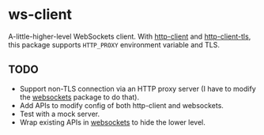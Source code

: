 # ws-client

A-little-higher-level WebSockets client.
With [http-client](https://hackage.haskell.org/package/http-client) and [http-client-tls](https://hackage.haskell.org/package/http-client-tls), this package supports `HTTP_PROXY` environment variable and TLS.

## TODO

- Support non-TLS connection via an HTTP proxy server (I have to modify the [websockets](https://hackage.haskell.org/package/websockets) package to do that).
- Add APIs to modify config of both http-client and websockets.
- Test with a mock server.
- Wrap existing APIs in [websockets](https://hackage.haskell.org/package/websockets) to hide the lower level.

<!-- Uncomment after uploading on Hackage.

## Example

An example program is here: [app/sample.hs](app/sample.hs).  
Build the executable by enabling  build-sample flag:

```bash
stack install ws-client --flag ws-client:build-sample
```
-->

